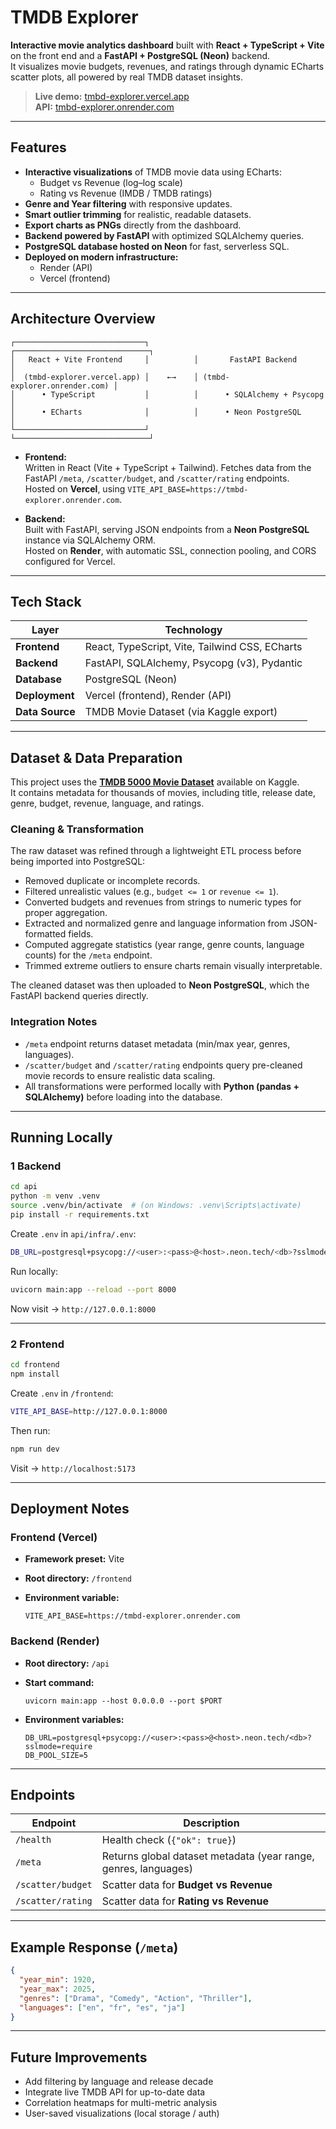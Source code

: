 # TMDB Explorer

**Interactive movie analytics dashboard** built with **React + TypeScript + Vite** on the front end and a **FastAPI + PostgreSQL (Neon)** backend.  
It visualizes movie budgets, revenues, and ratings through dynamic ECharts scatter plots, all powered by real TMDB dataset insights.

>  **Live demo:** [tmbd-explorer.vercel.app](https://tmbd-explorer.vercel.app)  
>  **API:** [tmbd-explorer.onrender.com](https://tmbd-explorer.onrender.com)

---

##  Features

- **Interactive visualizations** of TMDB movie data using ECharts:
  - Budget vs Revenue (log–log scale)
  - Rating vs Revenue (IMDB / TMDB ratings)
- **Genre and Year filtering** with responsive updates.
- **Smart outlier trimming** for realistic, readable datasets.
- **Export charts as PNGs** directly from the dashboard.
- **Backend powered by FastAPI** with optimized SQLAlchemy queries.
- **PostgreSQL database hosted on Neon** for fast, serverless SQL.
- **Deployed on modern infrastructure:**
  - Render (API)
  - Vercel (frontend)

---

##  Architecture Overview

```
┌─────────────────────────────┐          ┌──────────────────────────────┐
│   React + Vite Frontend     │          │       FastAPI Backend        │
│  (tmbd-explorer.vercel.app) │    ←→    │ (tmbd-explorer.onrender.com) │
│      • TypeScript           │          │      • SQLAlchemy + Psycopg  │
│      • ECharts              │          │      • Neon PostgreSQL       │
└─────────────────────────────┘          └──────────────────────────────┘
```

- **Frontend:**  
  Written in React (Vite + TypeScript + Tailwind). Fetches data from the FastAPI `/meta`, `/scatter/budget`, and `/scatter/rating` endpoints.  
  Hosted on **Vercel**, using `VITE_API_BASE=https://tmbd-explorer.onrender.com`.

- **Backend:**  
  Built with FastAPI, serving JSON endpoints from a **Neon PostgreSQL** instance via SQLAlchemy ORM.  
  Hosted on **Render**, with automatic SSL, connection pooling, and CORS configured for Vercel.

---

##  Tech Stack

| Layer | Technology |
|-------|-------------|
| **Frontend** | React, TypeScript, Vite, Tailwind CSS, ECharts |
| **Backend** | FastAPI, SQLAlchemy, Psycopg (v3), Pydantic |
| **Database** | PostgreSQL (Neon) |
| **Deployment** | Vercel (frontend), Render (API) |
| **Data Source** | TMDB Movie Dataset (via Kaggle export) |

---

##  Dataset & Data Preparation

This project uses the **[TMDB 5000 Movie Dataset](https://www.kaggle.com/datasets/tmdb/tmdb-movie-metadata)** available on Kaggle.  
It contains metadata for thousands of movies, including title, release date, genre, budget, revenue, language, and ratings.

### Cleaning & Transformation
The raw dataset was refined through a lightweight ETL process before being imported into PostgreSQL:
- Removed duplicate or incomplete records.  
- Filtered unrealistic values (e.g., `budget <= 1` or `revenue <= 1`).  
- Converted budgets and revenues from strings to numeric types for proper aggregation.  
- Extracted and normalized genre and language information from JSON-formatted fields.  
- Computed aggregate statistics (year range, genre counts, language counts) for the `/meta` endpoint.  
- Trimmed extreme outliers to ensure charts remain visually interpretable.

The cleaned dataset was then uploaded to **Neon PostgreSQL**, which the FastAPI backend queries directly.

### Integration Notes
- `/meta` endpoint returns dataset metadata (min/max year, genres, languages).  
- `/scatter/budget` and `/scatter/rating` endpoints query pre-cleaned movie records to ensure realistic data scaling.  
- All transformations were performed locally with **Python (pandas + SQLAlchemy)** before loading into the database.

---

##  Running Locally

### 1️ Backend

```bash
cd api
python -m venv .venv
source .venv/bin/activate  # (on Windows: .venv\Scripts\activate)
pip install -r requirements.txt
```

Create `.env` in `api/infra/.env`:

```bash
DB_URL=postgresql+psycopg://<user>:<pass>@<host>.neon.tech/<db>?sslmode=require
```

Run locally:

```bash
uvicorn main:app --reload --port 8000
```

Now visit → `http://127.0.0.1:8000`

---

### 2️ Frontend

```bash
cd frontend
npm install
```

Create `.env` in `/frontend`:

```bash
VITE_API_BASE=http://127.0.0.1:8000
```

Then run:

```bash
npm run dev
```

Visit → `http://localhost:5173`

---

##  Deployment Notes

### Frontend (Vercel)

- **Framework preset:** Vite  
- **Root directory:** `/frontend`
- **Environment variable:**

  ```
  VITE_API_BASE=https://tmbd-explorer.onrender.com
  ```

### Backend (Render)

- **Root directory:** `/api`
- **Start command:**

  ```
  uvicorn main:app --host 0.0.0.0 --port $PORT
  ```

- **Environment variables:**

  ```
  DB_URL=postgresql+psycopg://<user>:<pass>@<host>.neon.tech/<db>?sslmode=require
  DB_POOL_SIZE=5
  ```

---

##  Endpoints

| Endpoint | Description |
|-----------|-------------|
| `/health` | Health check (`{"ok": true}`) |
| `/meta` | Returns global dataset metadata (year range, genres, languages) |
| `/scatter/budget` | Scatter data for **Budget vs Revenue** |
| `/scatter/rating` | Scatter data for **Rating vs Revenue** |

---

##  Example Response (`/meta`)

```json
{
  "year_min": 1920,
  "year_max": 2025,
  "genres": ["Drama", "Comedy", "Action", "Thriller"],
  "languages": ["en", "fr", "es", "ja"]
}
```

---

##  Future Improvements

- Add filtering by language and release decade  
- Integrate live TMDB API for up-to-date data  
- Correlation heatmaps for multi-metric analysis  
- User-saved visualizations (local storage / auth)
